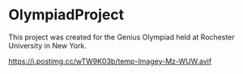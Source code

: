 # OlympiadProject
This project was created for the Genius Olympiad held at Rochester University in New York.

https://i.postimg.cc/wTW9K03b/temp-Imagey-Mz-WUW.avif
